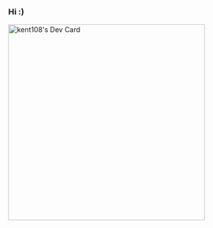 ### Hi :) ###

<a href="https://app.daily.dev/kent108"><img src="https://api.daily.dev/devcards/a65d101e836d4413975255cf730ad82c.png?r=6q7" width="400" alt="kent108's Dev Card"/></a>

<!--
**kent108/kent108** is a ✨ _special_ ✨ repository because its `README.md` (this file) appears on your GitHub profile.

Here are some ideas to get you started:

- 🔭 I’m currently working on ...
- 🌱 I’m currently learning ...
- 👯 I’m looking to collaborate on ...
- 🤔 I’m looking for help with ...
- 💬 Ask me about ...
- 📫 How to reach me: ...
- 😄 Pronouns: ...
- ⚡ Fun fact: ...
-->
